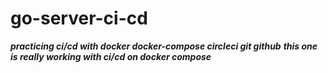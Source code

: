 # go-server-ci-cd

***practicing ci/cd with docker docker-compose circleci git github***
***this one is really working with ci/cd on docker compose***
